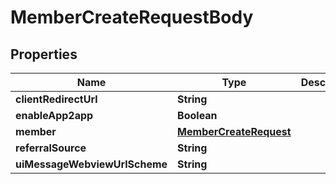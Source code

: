 

# MemberCreateRequestBody


## Properties

| Name | Type | Description | Notes |
|------------ | ------------- | ------------- | -------------|
|**clientRedirectUrl** | **String** |  |  [optional] |
|**enableApp2app** | **Boolean** |  |  [optional] |
|**member** | [**MemberCreateRequest**](MemberCreateRequest.md) |  |  [optional] |
|**referralSource** | **String** |  |  [optional] |
|**uiMessageWebviewUrlScheme** | **String** |  |  [optional] |



